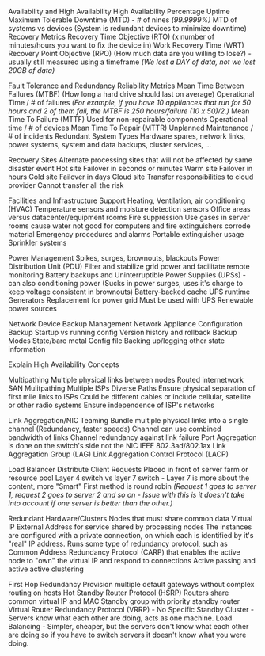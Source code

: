 Availability and High Availability
	High Availability
		Percentage Uptime
		Maximum Tolerable Downtime (MTD) - # of nines *(99.9999%)*
		MTD of systems vs devices (System is redundant devices to minimize downtime)
	Recovery Metrics
		Recovery Time Objective (RTO) (x number of minutes/hours you want to fix the device in)
		Work Recovery Time (WRT)
		Recovery Point Objective (RPO) (How much data are you willing to lose?) - usually still measured using a timeframe *(We lost a DAY of data, not we lost 20GB of data)*

Fault Tolerance and Redundancy
	Reliability Metrics
		Mean Time Between Failures (MTBF) (How long a hard drive should last on average)
			Operational Time / # of failures *(For example, if you have 10 appliances that run for 50 hours and 2 of them fail, the MTBF is 250 hours/failure (10 x 50)/2.)*
		Mean Time To Failure (MTTF)
			Used for non-repairable components
			Operational time / # of devices
		Mean Time To Repair (MTTR)
			Unplanned Maintenance / # of incidents
	Redundant System Types
		Hardware spares, network links, power systems, system and data backups, cluster services, ...

Recovery Sites
	Alternate processing sites that will not be affected by same disaster event
	Hot site
		Failover in seconds or minutes
	Warm site
		Failover in hours
	Cold site
		Failover in days
	Cloud site
		Transfer responsibilities to cloud provider
		Cannot transfer all the risk

Facilities and Infrastructure Support
	Heating, Ventilation, air conditioning (HVAC)
		Temperature sensors and moisture detection sensors
		Office areas versus datacenter/equipment rooms
	Fire suppression
		Use gases in server rooms cause water not good for computers and fire extinguishers corrode material
		Emergency procedures and alarms
		Portable extinguisher usage
		Sprinkler systems

Power Management
	Spikes, surges, brownouts, blackouts
	Power Distribution Unit (PDU)
		Filter and stabilize grid power and facilitate remote monitoring
	Battery backups and Uninterruptible Power Supplies (UPSs) - can also conditioning power (Sucks in power surges, uses it's charge to keep voltage consistent in brownouts)
		Battery-backed cache
		UPS runtime
	Generators
		Replacement for power grid
		Must be used with UPS
		Renewable power sources

Network Device Backup Management
	Network Appliance Configuration Backup
		Startup vs running config
		Version history and rollback
	Backup Modes
		State/bare metal
		Config file
	Backing up/logging other state information

Explain High Availability Concepts

Multipathing
	Multiple physical links between nodes
		Routed internetwork
		SAN Mulitpathing
		Multiple ISPs
	Diverse Paths
		Ensure physical separation of first mile links to ISPs
			Could be different cables or include cellular, satellite or other radio systems
		Ensure independence of ISP's networks

Link Aggregation/NIC Teaming
	Bundle multiple physical links into a single channel (Redundancy, faster speeds)
	Channel can use combined bandwidth of links
	Channel redundancy against link failure
	Port Aggregation is done on the switch's side not the NIC
	IEEE 802.3ad/802.1ax
		Link Aggregation Group (LAG)
		Link Aggregation Control Protocol (LACP)

Load Balancer
	Distribute Client Requests
	Placed in front of server farm or resource pool
	Layer 4 switch vs layer 7 switch - Layer 7 is more about the content, more "Smart"
	First method is round robin *(Request 1 goes to server 1, request 2 goes to server 2 and so on - Issue with this is it doesn't take into account if one server is better than the other.)*

Redundant Hardware/Clusters
	Nodes that must share common data
	Virtual IP
		External Address for service shared by processing nodes
		The instances are configured with a private connection, on which each is identified by it's "real" IP address.
			Runs some type of redundancy protocol, such as Common Address Redundancy Protocol (CARP) that enables the active node to "own" the virtual IP and respond to connections
	Active passing and active active clustering

First Hop Redundancy
	Provision multiple default gateways without complex routing on hosts
	Hot Standby Router Protocol (HSRP)
		Routers share common virtual IP and MAC
		Standby group with priority standby router
	Virtual Router Redundancy Protocol (VRRP) - No Specific Standby
	Cluster - Servers know what each other are doing, acts as one machine.
	Load Balancing - Simpler, cheaper, but the servers don't know what each other are doing so if you have to switch servers it doesn't know what you were doing.

